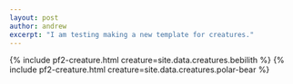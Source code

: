 ```yaml
---
layout: post
author: andrew
excerpt: "I am testing making a new template for creatures."
---
```


<div class="pathfinder-back">
    {% include pf2-creature.html creature=site.data.creatures.bebilith %}
    {% include pf2-creature.html creature=site.data.creatures.polar-bear %}
</div>